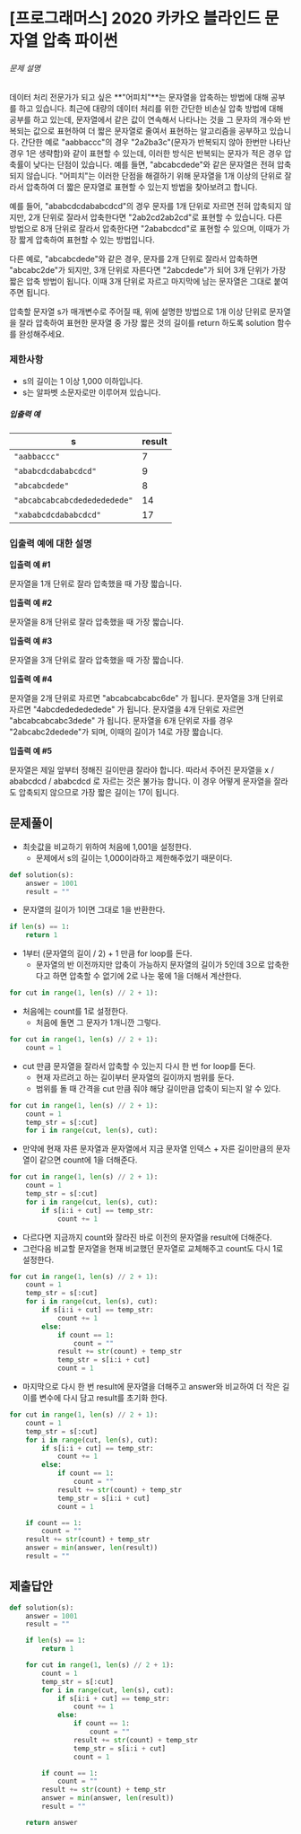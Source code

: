 # [프로그래머스] 2020 카카오 블라인드 문자열 압축 파이썬

###### 문제 설명

데이터 처리 전문가가 되고 싶은 **"어피치"**는 문자열을 압축하는 방법에 대해 공부를 하고 있습니다. 최근에 대량의 데이터 처리를 위한 간단한 비손실 압축 방법에 대해 공부를 하고 있는데, 문자열에서 같은 값이 연속해서 나타나는 것을 그 문자의 개수와 반복되는 값으로 표현하여 더 짧은 문자열로 줄여서 표현하는 알고리즘을 공부하고 있습니다.
간단한 예로 "aabbaccc"의 경우 "2a2ba3c"(문자가 반복되지 않아 한번만 나타난 경우 1은 생략함)와 같이 표현할 수 있는데, 이러한 방식은 반복되는 문자가 적은 경우 압축률이 낮다는 단점이 있습니다. 예를 들면, "abcabcdede"와 같은 문자열은 전혀 압축되지 않습니다. "어피치"는 이러한 단점을 해결하기 위해 문자열을 1개 이상의 단위로 잘라서 압축하여 더 짧은 문자열로 표현할 수 있는지 방법을 찾아보려고 합니다.

예를 들어, "ababcdcdababcdcd"의 경우 문자를 1개 단위로 자르면 전혀 압축되지 않지만, 2개 단위로 잘라서 압축한다면 "2ab2cd2ab2cd"로 표현할 수 있습니다. 다른 방법으로 8개 단위로 잘라서 압축한다면 "2ababcdcd"로 표현할 수 있으며, 이때가 가장 짧게 압축하여 표현할 수 있는 방법입니다.

다른 예로, "abcabcdede"와 같은 경우, 문자를 2개 단위로 잘라서 압축하면 "abcabc2de"가 되지만, 3개 단위로 자른다면 "2abcdede"가 되어 3개 단위가 가장 짧은 압축 방법이 됩니다. 이때 3개 단위로 자르고 마지막에 남는 문자열은 그대로 붙여주면 됩니다.

압축할 문자열 s가 매개변수로 주어질 때, 위에 설명한 방법으로 1개 이상 단위로 문자열을 잘라 압축하여 표현한 문자열 중 가장 짧은 것의 길이를 return 하도록 solution 함수를 완성해주세요.

### 제한사항

- s의 길이는 1 이상 1,000 이하입니다.
- s는 알파벳 소문자로만 이루어져 있습니다.

##### 입출력 예

| s                            | result |
| ---------------------------- | ------ |
| `"aabbaccc"`                 | 7      |
| `"ababcdcdababcdcd"`         | 9      |
| `"abcabcdede"`               | 8      |
| `"abcabcabcabcdededededede"` | 14     |
| `"xababcdcdababcdcd"`        | 17     |

### 입출력 예에 대한 설명

**입출력 예 #1**

문자열을 1개 단위로 잘라 압축했을 때 가장 짧습니다.

**입출력 예 #2**

문자열을 8개 단위로 잘라 압축했을 때 가장 짧습니다.

**입출력 예 #3**

문자열을 3개 단위로 잘라 압축했을 때 가장 짧습니다.

**입출력 예 #4**

문자열을 2개 단위로 자르면 "abcabcabcabc6de" 가 됩니다.
문자열을 3개 단위로 자르면 "4abcdededededede" 가 됩니다.
문자열을 4개 단위로 자르면 "abcabcabcabc3dede" 가 됩니다.
문자열을 6개 단위로 자를 경우 "2abcabc2dedede"가 되며, 이때의 길이가 14로 가장 짧습니다.

**입출력 예 #5**

문자열은 제일 앞부터 정해진 길이만큼 잘라야 합니다.
따라서 주어진 문자열을 x / ababcdcd / ababcdcd 로 자르는 것은 불가능 합니다.
이 경우 어떻게 문자열을 잘라도 압축되지 않으므로 가장 짧은 길이는 17이 됩니다.

## 문제풀이

- 최솟값을 비교하기 위하여 처음에 1,001을 설정한다.
  - 문제에서 s의 길이는 1,000이라하고 제한해주었기 때문이다.

```python
def solution(s):
    answer = 1001
    result = ""
```

- 문자열의 길이가 1이면 그대로 1을 반환한다.

```python
if len(s) == 1:
    return 1
```

- 1부터 (문자열의 길이 / 2)  + 1 만큼 for loop를 돈다.
  - 문자열의 반 이전까지만 압축이 가능하지 문자열의 길이가 5인데 3으로 압축한다고 하면 압축할 수 없기에 2로 나눈 몫에 1을 더해서 계산한다.

```python
for cut in range(1, len(s) // 2 + 1):
```

- 처음에는 count를 1로 설정한다.
  - 처음에 돌면 그 문자가 1개니깐 그렇다.

```python
for cut in range(1, len(s) // 2 + 1):
    count = 1
```

- cut 만큼 문자열을 잘라서 압축할 수 있는지 다시 한 번 for loop를 돈다.
  - 현재 자르려고 하는 길이부터 문자열의 길이까지 범위를 둔다.
  - 범위를 돌 때 간격을 cut 만큼 줘야 해당 길이만큼 압축이 되는지 알 수 있다.

```python
for cut in range(1, len(s) // 2 + 1):
    count = 1
    temp_str = s[:cut]
    for i in range(cut, len(s), cut):
```

- 만약에 현재 자른 문자열과 문자열에서 지금 문자열 인덱스 + 자른 길이만큼의 문자열이 같으면 count에 1을 더해준다.

```python
for cut in range(1, len(s) // 2 + 1):
    count = 1
    temp_str = s[:cut]
    for i in range(cut, len(s), cut):
        if s[i:i + cut] == temp_str:
            count += 1
```

- 다르다면 지금까지 count와 잘라진 바로 이전의 문자열을 result에 더해준다.
- 그런다음 비교할 문자열을 현재 비교했던 문자열로 교체해주고 count도 다시 1로 설정한다.

```python
for cut in range(1, len(s) // 2 + 1):
    count = 1
    temp_str = s[:cut]
    for i in range(cut, len(s), cut):
        if s[i:i + cut] == temp_str:
            count += 1
        else:
            if count == 1:
                count = ""
            result += str(count) + temp_str
            temp_str = s[i:i + cut]
            count = 1
```

- 마지막으로 다시 한 번 result에 문자열을 더해주고 answer와 비교하여 더 작은 길이를 변수에 다시 담고 result를 초기화 한다.

```python
for cut in range(1, len(s) // 2 + 1):
    count = 1
    temp_str = s[:cut]
    for i in range(cut, len(s), cut):
        if s[i:i + cut] == temp_str:
            count += 1
        else:
            if count == 1:
                count = ""
            result += str(count) + temp_str
            temp_str = s[i:i + cut]
            count = 1

    if count == 1:
        count = ""
    result += str(count) + temp_str
    answer = min(answer, len(result))
    result = ""
```

## 제출답안

```python
def solution(s):
    answer = 1001
    result = ""

    if len(s) == 1:
        return 1

    for cut in range(1, len(s) // 2 + 1):
        count = 1
        temp_str = s[:cut]
        for i in range(cut, len(s), cut):
            if s[i:i + cut] == temp_str:
                count += 1
            else:
                if count == 1:
                    count = ""
                result += str(count) + temp_str
                temp_str = s[i:i + cut]
                count = 1

        if count == 1:
            count = ""
        result += str(count) + temp_str
        answer = min(answer, len(result))
        result = ""

    return answer
```

